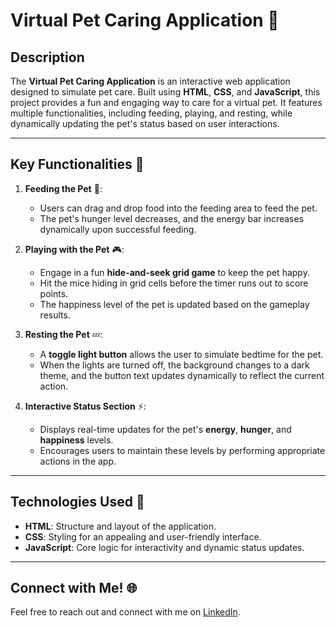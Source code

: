 # Virtual Pet Caring Application 🐾

## Description  
The **Virtual Pet Caring Application** is an interactive web application designed to simulate pet care. Built using **HTML**, **CSS**, and **JavaScript**, this project provides a fun and engaging way to care for a virtual pet. It features multiple functionalities, including feeding, playing, and resting, while dynamically updating the pet's status based on user interactions.

---

## Key Functionalities 🌟

1. **Feeding the Pet** 🍴:  
   - Users can drag and drop food into the feeding area to feed the pet.  
   - The pet's hunger level decreases, and the energy bar increases dynamically upon successful feeding.

2. **Playing with the Pet** 🎮:  
   - Engage in a fun **hide-and-seek grid game** to keep the pet happy.  
   - Hit the mice hiding in grid cells before the timer runs out to score points.  
   - The happiness level of the pet is updated based on the gameplay results.

3. **Resting the Pet** 💤:  
   - A **toggle light button** allows the user to simulate bedtime for the pet.  
   - When the lights are turned off, the background changes to a dark theme, and the button text updates dynamically to reflect the current action.

4. **Interactive Status Section** ⚡:  
   - Displays real-time updates for the pet's **energy**, **hunger**, and **happiness** levels.  
   - Encourages users to maintain these levels by performing appropriate actions in the app.

---

## Technologies Used 🚀
- **HTML**: Structure and layout of the application.  
- **CSS**: Styling for an appealing and user-friendly interface.  
- **JavaScript**: Core logic for interactivity and dynamic status updates.

---

## Connect with Me! 🌐  
Feel free to reach out and connect with me on [LinkedIn](https://www.linkedin.com/in/sornakala-s/).  
